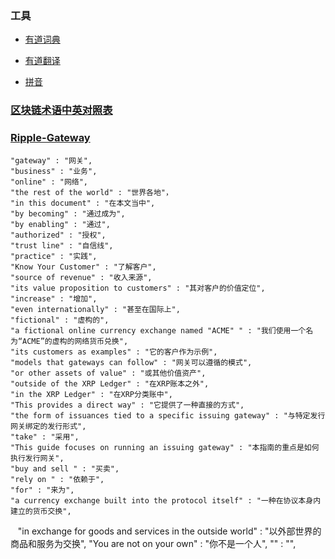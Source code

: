 ### 工具

   - [有道词典](http://dict.youdao.com)
   
   - [有道翻译](http://fanyi.youdao.com/)
   
   - [拼音](http://hanyu.baidu.com)

### [区块链术语中英对照表](https://blog.csdn.net/qq_36747842/article/details/79590065)


### [Ripple-Gateway](https://ripple.com/build/gateway-guide/#before-integration)

    "gateway" : "网关",
    "business" : "业务",
    "online" : "网络",
    "the rest of the world" : "世界各地"，
    "in this document" : "在本文当中",
    "by becoming" : "通过成为",
    "by enabling" : "通过",
    "authorized" : "授权",
    "trust line" : "自信线",
    "practice" : "实践",
    "Know Your Customer" : "了解客户",
    "source of revenue" : "收入来源",
    "its value proposition to customers" : "其对客户的价值定位",
    "increase" : "增加",
    "even internationally" : "甚至在国际上",
    "fictional" : "虚构的",
    "a fictional online currency exchange named "ACME" " : "我们使用一个名为“ACME”的虚构的网络货币兑换",
    "its customers as examples" : "它的客户作为示例",
    "models that gateways can follow" : "网关可以遵循的模式",
    "or other assets of value" : "或其他价值资产",
    "outside of the XRP Ledger" : "在XRP账本之外",
    "in the XRP Ledger" : "在XRP分类账中",
    "This provides a direct way" : "它提供了一种直接的方式",
    "the form of issuances tied to a specific issuing gateway" : "与特定发行网关绑定的发行形式",
    "take" : "采用",
    "This guide focuses on running an issuing gateway" : "本指南的重点是如何执行发行网关",
    "buy and sell " : "买卖",
    "rely on " : "依赖于",
    "for" : "来为",
    "a currency exchange built into the protocol itself" : "一种在协议本身内建立的货币交换",
    "in exchange for goods and services in the outside world" : "以外部世界的商品和服务为交换",
    "You are not on your own" : "你不是一个人",
    "" : "",
